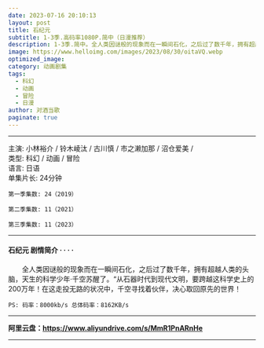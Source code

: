 ```yaml
---
date: 2023-07-16 20:10:13
layout: post
title: 石纪元
subtitle: 1-3季.高码率1080P.简中（日漫推荐）
description: 1-3季.简中。全人类因谜般的现象而在一瞬间石化，之后过了数千年，拥有超越人类的头脑，天生的科学少年·千空苏醒了...
image: https://www.helloimg.com/images/2023/08/30/oitaVQ.webp
optimized_image: 
category: 动画剧集
tags:
  - 科幻
  - 动画
  - 冒险
  - 日漫
author: 对酒当歌
paginate: true
---
```


---

主演: 小林裕介 / 铃木崚汰 / 古川慎 / 市之濑加那 / 沼仓爱美 /  
类型: 科幻 / 动画 / 冒险  
语言: 日语  
单集片长: 24分钟  

    第一季集数: 24（2019）  

    第二季集数: 11（2021）  

    第三季集数: 11（2023）  

---

#### 石纪元 剧情简介 · · · ·

　　全人类因谜般的现象而在一瞬间石化，之后过了数千年，拥有超越人类的头脑，天生的科学少年·千空苏醒了。“从石器时代到现代文明，要跨越这科学史上的200万年！在这走投无路的状况中，千空寻找着伙伴，决心取回原先的世界！

    PS: 码率：8000kb/s 总体码率：8162KB/s

---

**阿里云盘：<https://www.aliyundrive.com/s/MmR1PnARnHe>**

---
